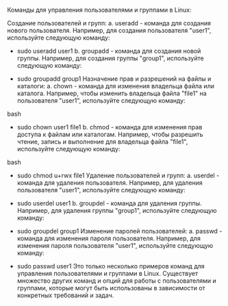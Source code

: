 Команды для управления пользователями и группами в Linux:

Создание пользователей и групп:
a. useradd - команда для создания нового пользователя. Например, для создания пользователя "user1", используйте следующую команду:

 - sudo useradd user1
b. groupadd - команда для создания новой группы. Например, для создания группы "group1", используйте следующую команду:

 - sudo groupadd group1
Назначение прав и разрешений на файлы и каталоги:
a. chown - команда для изменения владельца файла или каталога. Например, чтобы изменить владельца файла "file1" на пользователя "user1", используйте следующую команду:

bash
 - sudo chown user1 file1
b. chmod - команда для изменения прав доступа к файлам или каталогам. Например, чтобы разрешить чтение, запись и выполнение для владельца файла "file1", используйте следующую команду:

bash
 - sudo chmod u+rwx file1
Удаление пользователей и групп:
a. userdel - команда для удаления пользователя. Например, для удаления пользователя "user1", используйте следующую команду:

 - sudo userdel user1
b. groupdel - команда для удаления группы. Например, для удаления группы "group1", используйте следующую команду:

 - sudo groupdel group1
Изменение паролей пользователей:
a. passwd - команда для изменения пароля пользователя. Например, для изменения пароля пользователя "user1", используйте следующую команду:

 - sudo passwd user1
Это только несколько примеров команд для управления пользователями и группами в Linux. Существует множество других команд и опций для работы с пользователями и группами, которые могут быть использованы в зависимости от конкретных требований и задач.